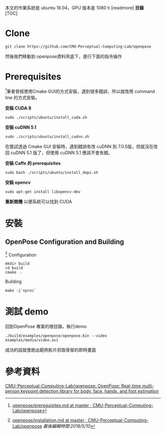 本文的作業系統是 ubuntu 16.04，GPU 版本是 1080 ti
[readmore]
**目錄**  
[TOC]
# Clone
```shell
git clone https://github.com/CMU-Perceptual-Computing-Lab/openpose
```
然後我們移動到 openpose資料夾底下，進行下面的指令操作
# Prerequisites
[^1]筆者曾經使用Cmake GUI的方式安裝，遇到很多錯誤，所以就改用 command line 的方式安裝。

**安裝 CUDA 8**
```shell
sudo ./scripts/ubuntu/install_cuda.sh
```

**安裝 cuDNN 5.1**
```shell
sudo ./scripts/ubuntu/install_cudnn.sh
```
在嘗試透過 Cmake GUI 安裝時，遇到錯誤有改 cuDNN 到 7.0.5版，但就沒在改回 cuDNN 5.1 版了，但使用 cuDNN 5.1 應該不會有錯。

**安裝 Caffe 的 prerequisites**
```shell
sudo bash ./scripts/ubuntu/install_deps.sh
```

**安裝 opencv**
```shell
sudo apt-get install libopencv-dev
```
**重新開機**
以便系統可以找到 CUDA
# 安裝
## OpenPose Configuration and Building
[^3]
Configuration
```shell
mkdir build
cd build
cmake ..
```

Building
```shell
make -j`nproc`
```
# 測試 demo
回到OpenPose 專案的根目錄，執行demo
```shell
./build/examples/openpose/openpose.bin --video examples/media/video.avi
```
成功的話就會跑出範例影片抓取骨架的即時畫面
# 參考資料
[CMU-Perceptual-Computing-Lab/openpose: OpenPose: Real-time multi-person keypoint detection library for body, face, hands, and foot estimation](https://github.com/CMU-Perceptual-Computing-Lab/openpose)

[^1]: [openpose/prerequisites.md at master · CMU-Perceptual-Computing-Lab/openpose](https://github.com/CMU-Perceptual-Computing-Lab/openpose/blob/master/doc/prerequisites.md)
[^2]:[Ubuntu Cmake-gui error while getting default Caffe · Issue #423 · CMU-Perceptual-Computing-Lab/openpose](https://github.com/CMU-Perceptual-Computing-Lab/openpose/issues/423)
[^3]:[openpose/installation.md at master · CMU-Perceptual-Computing-Lab/openpose](https://github.com/CMU-Perceptual-Computing-Lab/openpose/blob/master/doc/installation.md)
*最後編輯時間:2018/5/10*
<!--stackedit_data:
eyJoaXN0b3J5IjpbMTc3NTI2MTE3MSwtMTczOTcyNjczNiwxMD
IyNDMyMDU4LC0xNjc4NzA3MTA4LDEzOTczODQ2MjksLTgwOTMy
NzEzNSwxMjA2OTA0NzE5LDExMjk1OTM3MiwtMTE0NzAzNDcxMS
wtMTA3NTE1MjYsLTE4OTMxMzcwNTJdfQ==
-->